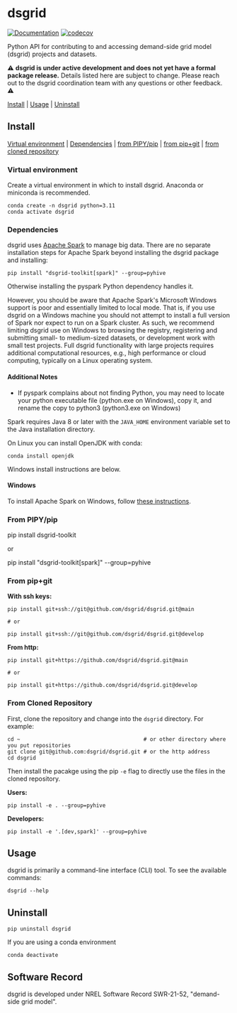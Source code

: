 # dsgrid
[![Documentation](https://img.shields.io/badge/docs-ready-blue.svg)](https://dsgrid.github.io/dsgrid)
[![codecov](https://codecov.io/gh/dsgrid/dsgrid/branch/main/graph/badge.svg?token=W0441C9XAL)](https://codecov.io/gh/dsgrid/dsgrid)

Python API for contributing to and accessing demand-side grid model (dsgrid) projects and datasets.

⚠️ **dsgrid is under active development and does not yet have a formal package release.** Details listed here are subject to change. Please reach out to the dsgrid coordination team with any questions or other feedback. ⚠️

[Install](#install) | [Usage](#usage) | [Uninstall](#uninstall)

## Install

[Virtual environment](#virtual-environment) | [Dependencies](#dependencies) | [from PIPY/pip](#from-pipypip) | [from pip+git](#from-pipgit) | [from cloned repository](#from-cloned-repository)

### Virtual environment

Create a virtual environment in which to install dsgrid. Anaconda or miniconda is recommended.

```
conda create -n dsgrid python=3.11
conda activate dsgrid
```

### Dependencies

dsgrid uses [Apache Spark](#https://spark.apache.org/) to manage big data. There are no separate installation steps for Apache Spark beyond installing the dsgrid package and installing:

```
pip install "dsgrid-toolkit[spark]" --group=pyhive
```

Otherwise installing the pyspark Python dependency handles it.

However, you should be aware that Apache Spark's Microsoft Windows support is poor and essentially limited to local mode. That is, if you use dsgrid on a Windows machine you should not attempt to install a full version of Spark nor expect to run on a Spark cluster. As such, we recommend limiting dsgrid use on Windows to browsing the registry, registering and submitting small- to medium-sized datasets, or development work with small test projects. Full dsgrid functionality with large projects requires additional computational resources, e.g., high performance or cloud computing, typically on a Linux operating system.

#### Additional Notes
- If pyspark complains about not finding Python, you may need to locate your python executable file (python.exe on Windows), copy it, and rename the copy to python3 (python3.exe on Windows)

Spark requires Java 8 or later with the `JAVA_HOME` environment variable set to the Java installation directory.

On Linux you can install OpenJDK with conda:
```
conda install openjdk
```

Windows install instructions are below.

#### Windows

To install Apache Spark on Windows, follow [these instructions](https://towardsdatascience.com/installing-apache-pyspark-on-windows-10-f5f0c506bea1).

### From PIPY/pip

pip install dsgrid-toolkit

or

pip install "dsgrid-toolkit[spark]" --group=pyhive

### From pip+git

**With ssh keys:**
```
pip install git+ssh://git@github.com/dsgrid/dsgrid.git@main

# or

pip install git+ssh://git@github.com/dsgrid/dsgrid.git@develop
```

**From http:**
```
pip install git+https://github.com/dsgrid/dsgrid.git@main

# or

pip install git+https://github.com/dsgrid/dsgrid.git@develop
```

### From Cloned Repository

First, clone the repository and change into the `dsgrid` directory. For example:

```
cd ~                                       # or other directory where you put repositories
git clone git@github.com:dsgrid/dsgrid.git # or the http address
cd dsgrid
```

Then install the pacakge using the pip `-e` flag to directly use the files in the
cloned repository.

**Users:**
```
pip install -e . --group=pyhive
```

**Developers:**
```
pip install -e '.[dev,spark]' --group=pyhive
```

## Usage

dsgrid is primarily a command-line interface (CLI) tool. To see the available commands:
```
dsgrid --help
```

## Uninstall

```
pip uninstall dsgrid
```

If you are using a conda environment
```
conda deactivate
```

## Software Record

dsgrid is developed under NREL Software Record SWR-21-52, "demand-side grid model".
